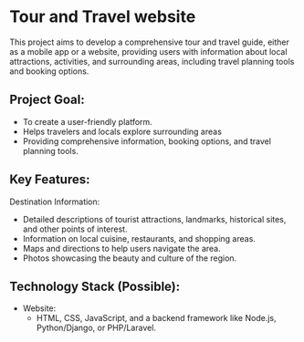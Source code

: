 # Tour and Travel website
This project aims to develop a comprehensive tour and travel guide, either as a mobile app or a website, providing users with information about local attractions, activities, and surrounding areas, including travel planning tools and booking options.
## Project Goal:
* To create a user-friendly platform.
* Helps travelers and locals explore surrounding areas
* Providing comprehensive information, booking options, and travel planning tools.
## Key Features:
Destination Information:
* Detailed descriptions of tourist attractions, landmarks, historical sites, and other points of interest. 
* Information on local cuisine, restaurants, and shopping areas. 
* Maps and directions to help users navigate the area. 
* Photos showcasing the beauty and culture of the region. 
## Technology Stack (Possible):
* Website:
     * HTML, CSS, JavaScript, and a backend framework like Node.js, Python/Django, or PHP/Laravel. 
